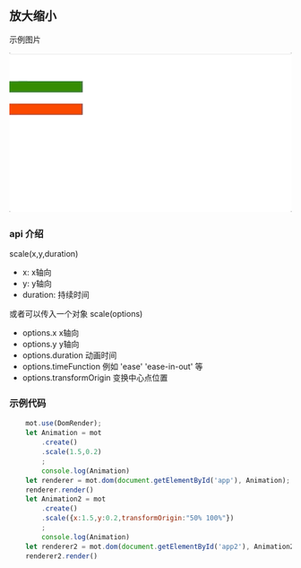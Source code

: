 ## 放大缩小

示例图片

![](../../assets/scale.gif)

### api 介绍

scale(x,y,duration)

- x: x轴向
- y: y轴向
- duration: 持续时间

或者可以传入一个对象
scale(options)

- options.x x轴向
- options.y y轴向
- options.duration 动画时间
- options.timeFunction 例如 'ease' 'ease-in-out' 等
- options.transformOrigin 变换中心点位置

### 示例代码

```js
    mot.use(DomRender);
    let Animation = mot
        .create()
        .scale(1.5,0.2)
        ;
        console.log(Animation)
    let renderer = mot.dom(document.getElementById('app'), Animation);
    renderer.render()
    let Animation2 = mot
        .create()
        .scale({x:1.5,y:0.2,transformOrigin:"50% 100%"})
        ;
        console.log(Animation)
    let renderer2 = mot.dom(document.getElementById('app2'), Animation2);
    renderer2.render()
```